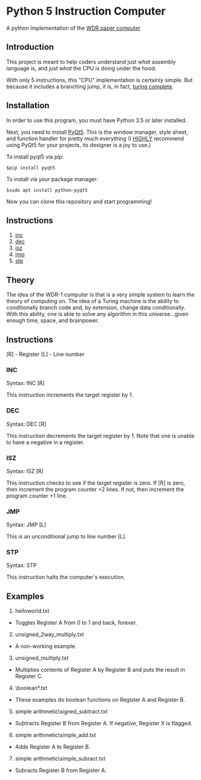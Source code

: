# Python 5 Instruction Computer
A python implementation of the [WDR paper computer](https://en.wikipedia.org/wiki/WDR_paper_computer)

## Introduction
This project is meant to help coders understand just _what_ assembly language is, and just _what_ the CPU is doing under the hood.

With only 5 instructions, this "CPU" implementation is certainly simple. But because it includes a branching jump, it is, in fact, [turing complete](https://en.wikipedia.org/wiki/Turing_completeness).

## Installation

In order to use this program, you must have Python 3.5 or later installed.

Next, you need to install [PyQt5](https://pypi.org/project/PyQt5/). This is the window manager, style sheet, and function handler for pretty much everything (I <ins>HIGHLY</ins> recommend using PyQt5 for your projects, its designer is a joy to use.)

To install pyqt5 via pip:

`$pip install pyqt5`

To install via your package manager:

`$sudo apt install python-pyqt5`

Now you can clone this repository and start programming!

## Instructions

1. [inc](#inc)
1. [dec](#dec)
1. [isz](#isz)
1. [jmp](#jmp)
1. [stp](#stp)

## Theory

The idea of the WDR-1 computer is that is a very simple system to learn the theory of computing on. The idea of a Turing machine is the ability to conditionally branch code and, by extension, change data conditionally. With this ability, one is able to solve any algorithm in this universe...given enough time, space, and brainpower.


## Instructions
[R] - Register
[L] - Line number
### INC
Syntax: INC [R]

This instruction increments the target register by 1.

### DEC
Syntax: DEC [R]

This instruction decrements the target register by 1. Note that one is unable to have a negative in a register.

### ISZ
Syntax: ISZ [R]

This instruction checks to see if the target register is zero. If [R] is zero, then increment the program counter +2 lines. If not, then increment the program counter +1 line.

### JMP
Syntax: JMP [L]

This is an unconditional jump to line number [L].

### STP
Syntax: STP

This instruction halts the computer's execution.

## Examples

1. helloworld.txt
  - Toggles Register A from 0 to 1 and back, forever.
2. unsigned_2way_multiply.txt
  - A non-working example.
3. unsigned_multiply.txt
  - Multiplies contents of Register A by Register B and puts the result in Register C.
4. \boolean\*.txt
  - These examples do boolean functions on Register A and Register B.
5. simple arithmetic\signed_subtract.txt
  - Subtracts Register B from Register A. If negative, Register X is flagged.
6. simple arithmetic\simple_add.txt
  - Adds Register A to Register B.
7. simple arithmetic\simple_subract.txt
  - Subracts Register B from Register A.
